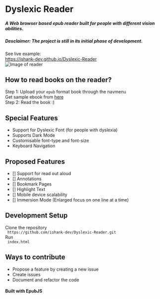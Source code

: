 # Dyslexic Reader
##### A Web browser based epub reader built for people with different vision abilities.
##### Desclaimer: The project is still in its initial phase of development.
See live example:<br>
https://ishank-dev.github.io/Dyslexic-Reader<br>
![Image of reader](https://github.com/ishank-dev/epub-reader/blob/master/docs/1.png)
## How to read books on the reader?
Step 1: Upload your ``epub`` format book through the navmenu<br>
Get sample ebook from [here](https://www.gutenberg.org/ebooks/1342.epub.noimages?session_id=ce612f3267d1f8574d03b4ba89b783d578118854)<br>
Step 2: Read the book :)

## Special Features
- Support for Dyslexic Font (for people with dyslexia)
- Supports Dark Mode
- Customisable font-type and font-size
- Keyboard Navigation

## Proposed Features
- [] Support for read out aloud
- [] Annotations
- [] Bookmark Pages
- [] Highlight Text
- [] Mobile device scalability
- [] Immersion Mode (Enlarged focus on one line at a time) 

## Development Setup
Clone the repository<br>
`` https://github.com/ishank-dev/Dyslexic-Reader.git``<br>
Run <br>
`` index.html``

## Ways to contribute
- Propose a feature by creating a new issue
- Create issues
- Document and refactor the code

#### Built with EpubJS




